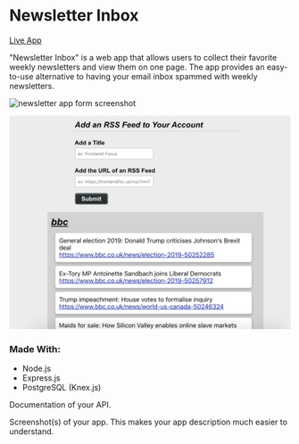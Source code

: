 <h1>Newsletter Inbox</h1>

<a href="https://ryan-newsletter-app.now.sh/">Live App</a>

<p>"Newsletter Inbox" is a web app that allows users to collect their favorite weekly newsletters
and view them on one page. The app provides an easy-to-use alternative to having your email inbox
spammed with weekly newsletters. </p>

![newsletter app form screenshot](./screenshots/newslettersapp.jpg "add newsletter form")

![newsletter app main page screenshot](images/newslettersapp2.jpg "newsletter list")

<h3>Made With:</h3>
<ul>
<li>Node.js</li>
<li>Express.js</li>
<li>PostgreSQL (Knex.js)</li>
</ul>
Documentation of your API.

Screenshot(s) of your app. This makes your app description much easier to understand.
